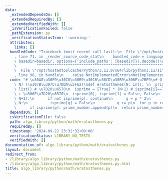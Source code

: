 ```yaml
---
data:
  _extendedDependsOn: []
  _extendedRequiredBy: []
  _extendedVerifiedWith: []
  _isVerificationFailed: false
  _pathExtension: py
  _verificationStatusIcon: ':warning:'
  attributes:
    links: []
  bundledCode: "Traceback (most recent call last):\n  File \"/opt/hostedtoolcache/Python/3.11.0/x64/lib/python3.11/site-packages/onlinejudge_verify/documentation/build.py\"\
    , line 71, in _render_source_code_stat\n    bundled_code = language.bundle(stat.path,\
    \ basedir=basedir, options={'include_paths': [basedir]}).decode()\n          \
    \         ^^^^^^^^^^^^^^^^^^^^^^^^^^^^^^^^^^^^^^^^^^^^^^^^^^^^^^^^^^^^^^^^^^^^^^^^^^^^^^^^^\n\
    \  File \"/opt/hostedtoolcache/Python/3.11.0/x64/lib/python3.11/site-packages/onlinejudge_verify/languages/python.py\"\
    , line 96, in bundle\n    raise NotImplementedError\nNotImplementedError\n"
  code: "# \u30A8\u30E9\u30C8\u30B9\u30C6\u30CD\u30B9\u306E\u7BE9\n# O (N log log\
    \ N) (\u307B\u307C\u7DDA\u5F62)\ndef eratosthenes(N: int): \n  prime_number =\
    \ list() # \u7D20\u6570\n  isprime = [True] * (N+1) # isprime[i]==True \u306A\u3089\
    \ i \u306F\u7D20\u6570\n  isprime[0], isprime[1] = False, False\n  for p in range(2,\
    \ N+1):\n      if not isprime[p]: continue\n      q = p * 2\n      while q <=\
    \ N:\n          isprime[q] = False\n          q += p\n  for p in range(2,N+1):\n\
    \      if isprime[p]: prime_number.append(p)\n  return prime_number, isprime"
  dependsOn: []
  isVerificationFile: false
  path: algo_library/python/math/eratosthenes.py
  requiredBy: []
  timestamp: '2024-09-22 23:32:32+09:00'
  verificationStatus: LIBRARY_NO_TESTS
  verifiedWith: []
documentation_of: algo_library/python/math/eratosthenes.py
layout: document
redirect_from:
- /library/algo_library/python/math/eratosthenes.py
- /library/algo_library/python/math/eratosthenes.py.html
title: algo_library/python/math/eratosthenes.py
---
```

